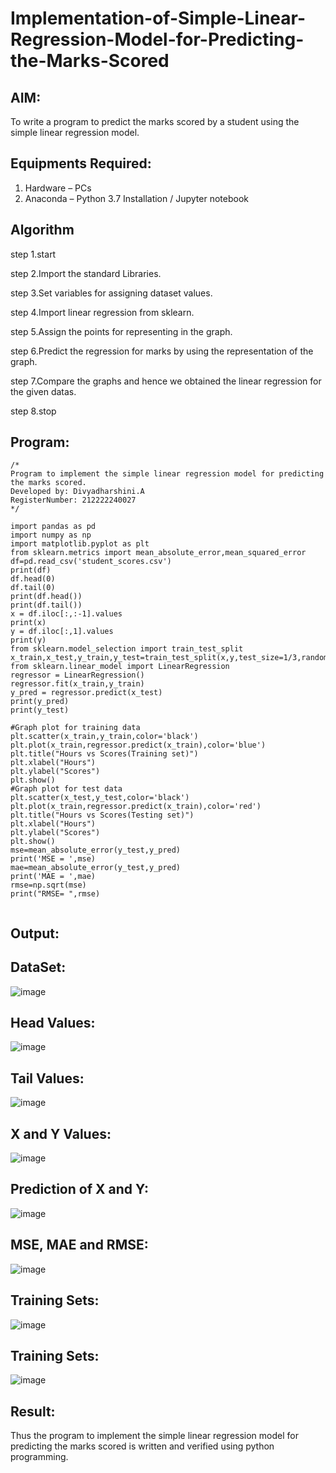 # Implementation-of-Simple-Linear-Regression-Model-for-Predicting-the-Marks-Scored

## AIM:
To write a program to predict the marks scored by a student using the simple linear regression model.

## Equipments Required:
1. Hardware – PCs
2. Anaconda – Python 3.7 Installation / Jupyter notebook

## Algorithm
step 1.start

step 2.Import the standard Libraries.

step 3.Set variables for assigning dataset values.

step 4.Import linear regression from sklearn.

step 5.Assign the points for representing in the graph.

step 6.Predict the regression for marks by using the representation of the graph.

step 7.Compare the graphs and hence we obtained the linear regression for the given datas.

step 8.stop

## Program:
```
/*
Program to implement the simple linear regression model for predicting the marks scored.
Developed by: Divyadharshini.A
RegisterNumber: 212222240027 
*/

import pandas as pd
import numpy as np
import matplotlib.pyplot as plt
from sklearn.metrics import mean_absolute_error,mean_squared_error
df=pd.read_csv('student_scores.csv')
print(df)
df.head(0)
df.tail(0)
print(df.head())
print(df.tail())
x = df.iloc[:,:-1].values
print(x)
y = df.iloc[:,1].values
print(y)
from sklearn.model_selection import train_test_split
x_train,x_test,y_train,y_test=train_test_split(x,y,test_size=1/3,random_state=0)
from sklearn.linear_model import LinearRegression
regressor = LinearRegression()
regressor.fit(x_train,y_train)
y_pred = regressor.predict(x_test)
print(y_pred)
print(y_test)

#Graph plot for training data
plt.scatter(x_train,y_train,color='black')
plt.plot(x_train,regressor.predict(x_train),color='blue')
plt.title("Hours vs Scores(Training set)")
plt.xlabel("Hours")
plt.ylabel("Scores")
plt.show()
#Graph plot for test data
plt.scatter(x_test,y_test,color='black')
plt.plot(x_train,regressor.predict(x_train),color='red')
plt.title("Hours vs Scores(Testing set)")
plt.xlabel("Hours")
plt.ylabel("Scores")
plt.show()
mse=mean_absolute_error(y_test,y_pred)
print('MSE = ',mse)
mae=mean_absolute_error(y_test,y_pred)
print('MAE = ',mae)
rmse=np.sqrt(mse)
print("RMSE= ",rmse)


```

## Output:

## DataSet:

![image](https://github.com/user-attachments/assets/f77424e5-2b43-4033-b94d-b38aa435271f)



## Head Values:

![image](https://github.com/user-attachments/assets/bcd64b85-9fd3-4bff-ac0a-51ee79708591)

## Tail Values:

![image](https://github.com/user-attachments/assets/82f33716-58cc-49fa-87ce-5b01de80ce5e)

## X and Y Values:

![image](https://github.com/user-attachments/assets/fb92dae9-2334-42a8-b1ba-6086fe0f553d)



## Prediction of X and Y:

![image](https://github.com/user-attachments/assets/c7a11aad-7e0f-4e83-a2c9-503df44bcd73)


## MSE, MAE and RMSE:

![image](https://github.com/user-attachments/assets/f0369ba9-b78e-44bf-9d87-4e7fb7894dde)

## Training Sets:

![image](https://github.com/user-attachments/assets/9be7bd15-f102-4096-8a7e-237783ee3ef9)

## Training Sets:

![image](https://github.com/user-attachments/assets/418b00f4-dec5-4109-bb07-35a0b5e15b3d)


## Result:
Thus the program to implement the simple linear regression model for predicting the marks scored is written and verified using python programming.
